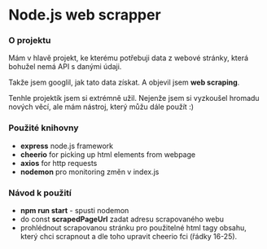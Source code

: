 # Node.js web scrapper

### O projektu

Mám v hlavě projekt, ke kterému potřebuji data z webové stránky, která bohužel nemá API s danými údaji.

Takže jsem googlil, jak tato data získat. A objevil jsem **web scraping**.

Tenhle projektík jsem si extrémně užil. Nejenže jsem si vyzkoušel hromadu nových věcí, ale mám nástroj, který můžu dále použít :)

### Použité knihovny

- **express** node.js framework
- **cheerio** for picking up html elements from webpage
- **axios** for http requests
- **nodemon** pro monitoring změn v index.js

### Návod k použití

- **npm run start** - spusti nodemon
- do const **scrapedPageUrl** zadat adresu scrapovaného webu
- prohlédnout scrapovanou stránku pro použitelné html tagy obsahu, který chci scrapnout a dle toho upravit cheerio fci (řádky 16-25).
